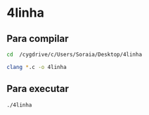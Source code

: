 # 4linha

## Para compilar

```sh
cd  /cygdrive/c/Users/Soraia/Desktop/4linha

clang *.c -o 4linha
```

## Para executar

```sh
./4linha
```
